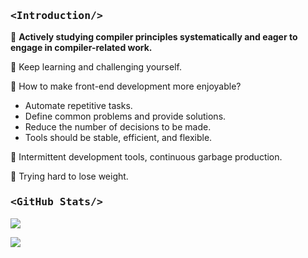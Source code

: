 ### <p style="font-family: 'SF Mono', 'Ubuntu Mono', 'Fira Code', 'Fira Mono',monospace;"><Introduction\/></p>

🌱 **Actively studying compiler principles systematically and eager to engage in compiler-related work.**

👋 Keep learning and challenging yourself.

🤔 How to make front-end development more enjoyable?

* Automate repetitive tasks.
* Define common problems and provide solutions.
* Reduce the number of decisions to be made.
* Tools should be stable, efficient, and flexible.

🤪 Intermittent development tools, continuous garbage production.

💪 Trying hard to lose weight.

### <p style="font-family: 'SF Mono', 'Ubuntu Mono', 'Fira Code', 'Fira Mono',monospace;"><GitHub Stats\/></p>

![](https://komarev.com/ghpvc/?username=SyMind)

![](https://github-readme-stats.vercel.app/api?username=SyMind&show_icons=true&count_private=true)
